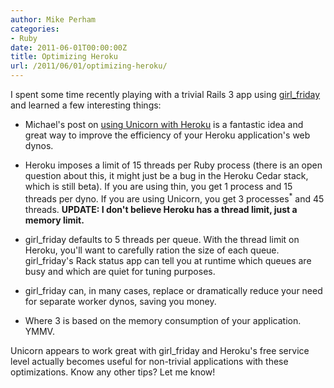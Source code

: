 ```yaml
---
author: Mike Perham
categories:
- Ruby
date: 2011-06-01T00:00:00Z
title: Optimizing Heroku
url: /2011/06/01/optimizing-heroku/
---
```


I spent some time recently playing with a trivial Rails 3 app using [girl_friday][1] and learned a few interesting things:

*   Michael's post on [using Unicorn with Heroku][2] is a fantastic idea and great way to improve the efficiency of your Heroku application's web dynos.
*   Heroku imposes a limit of 15 threads per Ruby process (there is an open question about this, it might just be a bug in the Heroku Cedar stack, which is still beta). If you are using thin, you get 1 process and 15 threads per dyno. If you are using Unicorn, you get 3 processes<sup>*</sup> and 45 threads. **UPDATE: I don't believe Heroku has a thread limit, just a memory limit.**
*   girl\_friday defaults to 5 threads per queue. With the thread limit on Heroku, you'll want to carefully ration the size of each queue. girl\_friday's Rack status app can tell you at runtime which queues are busy and which are quiet for tuning purposes.
*   girl_friday can, in many cases, replace or dramatically reduce your need for separate worker dynos, saving you money.

* Where 3 is based on the memory consumption of your application. YMMV.

Unicorn appears to work great with girl_friday and Heroku's free service level actually becomes useful for non-trivial applications with these optimizations. Know any other tips? Let me know!

 [1]: http://mperham.github.com/girl_friday
 [2]: http://michaelvanrooijen.com/articles/2011/06/01-more-concurrency-on-a-single-heroku-dyno-with-the-new-celadon-cedar-stack/
